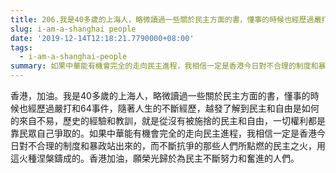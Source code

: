 ```yaml
---
title: 206.我是40多歲的上海人，略微讀過一些關於民主方面的書，懂事的時候也經歷過嚴打和64事件
slug: i-am-a-shanghai people
date: '2019-12-14T12:18:21.7790000+08:00'
tags:
  - i-am-a-shanghai-people
summary: 如果中華能有機會完全的走向民主進程，我相信一定是香港今日對不合理的制度和暴政站出來的，而不斷抗爭的那些人們所點燃的民主之火，用這火種涅槃鑄成的。
---
```

香港，加油。我是40多歲的上海人，略微讀過一些關於民主方面的書，懂事的時候也經歷過嚴打和64事件，隨著人生的不斷經歷，越發了解到民主和自由是如何的來自不易，歷史的經驗和教訓，就是從沒有被施捨的民主和自由，一切權利都是靠民眾自己爭取的。如果中華能有機會完全的走向民主進程，我相信一定是香港今日對不合理的制度和暴政站出來的，而不斷抗爭的那些人們所點燃的民主之火，用這火種涅槃鑄成的。香港加油，願榮光歸於為民主不斷努力和奮進的人們。
